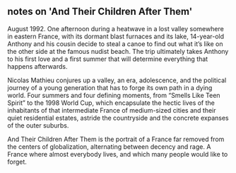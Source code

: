 ## notes on 'And Their Children After Them'

August 1992. One afternoon during a heatwave in a lost valley somewhere in eastern France, with its dormant blast furnaces and its lake, 14-year-old Anthony and his cousin decide to steal a canoe to find out what it’s like on the other side at the famous nudist beach. The trip ultimately takes Anthony to his first love and a first summer that will determine everything that happens afterwards. 

Nicolas Mathieu conjures up a valley, an era, adolescence, and the political journey of a young generation that has to forge its own path in a dying world. Four summers and four defining moments, from “Smells Like Teen Spirit” to the 1998 World Cup, which encapsulate the hectic lives of the inhabitants of that intermediate France of medium-sized cities and their quiet residential estates, astride the countryside and the concrete expanses of the outer suburbs. 

And Their Children After Them is the portrait of a France far removed from the centers of globalization, alternating between decency and rage. A France where almost everybody lives, and which many people would like to forget.